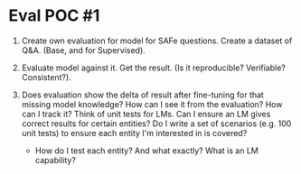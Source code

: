 # Eval POC #1

1) Create own evaluation for model for SAFe questions. Create a dataset of Q&A. (Base, and for Supervised). 

2) Evaluate model against it. Get the result. (Is it reproducible? Verifiable? Consistent?).

3) Does evaluation show the delta of result after fine-tuning for that missing model knowledge? How can I see it from the evaluation? How can I track it? Think of unit tests for LMs. Can I ensure an LM gives correct results for certain entities? Do I write a set of scenarios (e.g. 100 unit tests) to ensure each entity I'm interested in is covered?
    - How do I test each entity? And what exactly? What is an LM capability? 
